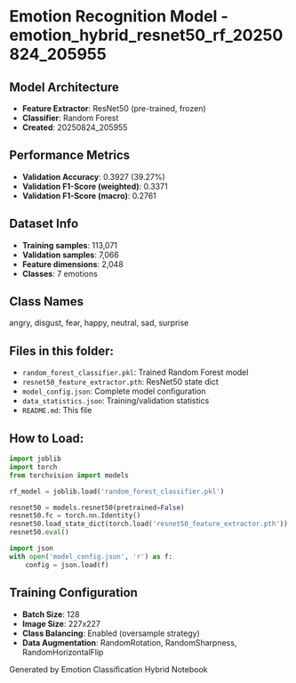 # Emotion Recognition Model - emotion_hybrid_resnet50_rf_20250824_205955

## Model Architecture
- **Feature Extractor**: ResNet50 (pre-trained, frozen)
- **Classifier**: Random Forest
- **Created**: 20250824_205955

## Performance Metrics
- **Validation Accuracy**: 0.3927 (39.27%)
- **Validation F1-Score (weighted)**: 0.3371
- **Validation F1-Score (macro)**: 0.2761

## Dataset Info
- **Training samples**: 113,071
- **Validation samples**: 7,066
- **Feature dimensions**: 2,048
- **Classes**: 7 emotions

## Class Names
angry, disgust, fear, happy, neutral, sad, surprise

## Files in this folder:
- `random_forest_classifier.pkl`: Trained Random Forest model
- `resnet50_feature_extractor.pth`: ResNet50 state dict
- `model_config.json`: Complete model configuration
- `data_statistics.json`: Training/validation statistics
- `README.md`: This file

## How to Load:
```python
import joblib
import torch
from torchvision import models

rf_model = joblib.load('random_forest_classifier.pkl')

resnet50 = models.resnet50(pretrained=False)
resnet50.fc = torch.nn.Identity()
resnet50.load_state_dict(torch.load('resnet50_feature_extractor.pth'))
resnet50.eval()

import json
with open('model_config.json', 'r') as f:
    config = json.load(f)
```

## Training Configuration
- **Batch Size**: 128
- **Image Size**: 227x227
- **Class Balancing**: Enabled (oversample strategy)
- **Data Augmentation**: RandomRotation, RandomSharpness, RandomHorizontalFlip

Generated by Emotion Classification Hybrid Notebook
